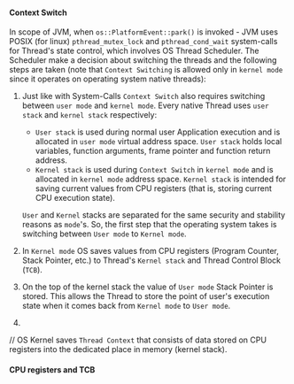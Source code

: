 #### Context Switch

In scope of JVM, when `os::PlatformEvent::park()` is invoked - JVM uses POSIX (for linux) `pthread_mutex_lock` and `pthread_cond_wait` system-calls for Thread's state control, which involves OS Thread Scheduler. The Scheduler make a decision about switching the threads and the following steps are taken (note that `Context Switching` is allowed only in `kernel mode` since it operates on operating system native threads):
1. Just like with System-Calls `Context Switch` also requires switching between `user mode` and `kernel mode`. Every native Thread uses `user stack` and `kernel stack` respectively: 
   * `User stack` is used during normal user Application execution and is allocated in `user mode` virtual address space. `User stack` holds local variables, function arguments, frame pointer and function return address.
   * `Kernel stack` is used during `Context Switch` in `kernel mode` and is allocated in `kernel mode` address space. `Kernel stack` is intended for saving current values from CPU registers (that is, storing current CPU execution state).     
   
   `User` and `Kernel` stacks are separated for the same security and stability reasons as `mode`'s. So, the first step that the operating system takes is switching between `User mode` to `Kernel mode`. 
2. In `Kernel mode` OS saves values from CPU registers (Program Counter, Stack Pointer, etc.) to Thread's `Kernel stack` and Thread Control Block (`TCB`).
3. On the top of the kernel stack the value of `User mode` Stack Pointer is stored. This allows the Thread to store the point of user's execution state when it comes back from `Kernel mode` to `User mode`.
4. 


// OS Kernel saves `Thread Context` that consists of data stored on CPU registers into the dedicated place in memory (kernel stack).

#### CPU registers and TCB
